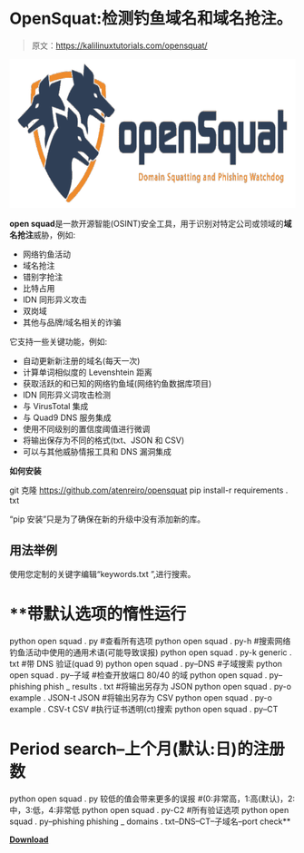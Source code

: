 # OpenSquat:检测钓鱼域名和域名抢注。

> 原文：<https://kalilinuxtutorials.com/opensquat/>

[![](img//36ad6d929f49abefc6a95e9d3d46576b.png)](https://blogger.googleusercontent.com/img/b/R29vZ2xl/AVvXsEiL3qH7RvS3uuUo6zGXaZA2iC8Y3dOmYCuISjxGG56zhizp3XGw1e0Hn2Ocp1eHRMjBpMxjRAL5LkZBPPMacBPVkvXYMFFVQJwgO2N9wBSc_D4b_Xe6r3iv-G3jRjhmANcnF1FXKL2MlCVB309zpQLGa18YGRxcM9P2ymUptMI18iIgeGBP_rTmoPOU/s728/openSquat_logo%20(1).png)

**open squad**是一款开源智能(OSINT)安全工具，用于识别对特定公司或领域的**域名抢注**威胁，例如:

*   网络钓鱼活动
*   域名抢注
*   错别字抢注
*   比特占用
*   IDN 同形异义攻击
*   双岗域
*   其他与品牌/域名相关的诈骗

它支持一些关键功能，例如:

*   自动更新新注册的域名(每天一次)
*   计算单词相似度的 Levenshtein 距离
*   获取活跃的和已知的网络钓鱼域(网络钓鱼数据库项目)
*   IDN 同形异义词攻击检测
*   与 VirusTotal 集成
*   与 Quad9 DNS 服务集成
*   使用不同级别的置信度阈值进行微调
*   将输出保存为不同的格式(txt、JSON 和 CSV)
*   可以与其他威胁情报工具和 DNS 漏洞集成

**如何安装**

git 克隆 https://github.com/atenreiro/opensquat
pip install-r requirements . txt

“pip 安装”只是为了确保在新的升级中没有添加新的库。

## 用法举例

使用您定制的关键字编辑“keywords.txt ”,进行搜索。

# **带默认选项的惰性运行
python open squad . py
#查看所有选项
python open squad . py-h
#搜索网络钓鱼活动中使用的通用术语(可能导致误报)
python open squad . py-k generic . txt
#带 DNS 验证(quad 9)
python open squad . py–DNS
#子域搜索
python open squad . py–子域
#检查开放端口 80/40 的域
python open squad . py–phishing phish _ results . txt
#将输出另存为 JSON
python open squad . py-o example . JSON-t JSON
#将输出另存为 CSV
python open squad . py-o example . CSV-t CSV
#执行证书透明(ct)搜索
python open squad . py–CT
# Period search–上个月(默认:日)的注册数
python open squad . py 较低的值会带来更多的误报
#(0:非常高，1:高(默认)，2:中，3:低，4:非常低
python open squad . py-C2
#所有验证选项
python open squad . py–phishing phishing _ domains . txt–DNS–CT–子域名–port check**

[**Download**](https://github.com/atenreiro/opensquat)